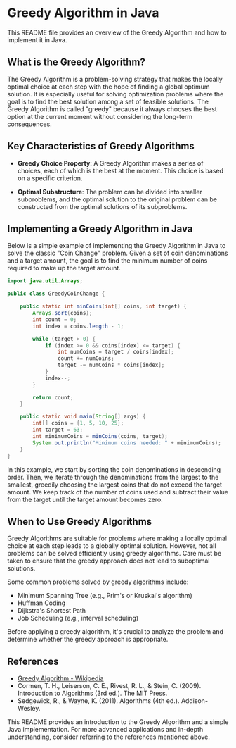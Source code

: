 # Greedy Algorithm in Java

This README file provides an overview of the Greedy Algorithm and how to implement it in Java. 

## What is the Greedy Algorithm?

The Greedy Algorithm is a problem-solving strategy that makes the locally optimal choice at each step with the hope of finding a global optimum solution. It is especially useful for solving optimization problems where the goal is to find the best solution among a set of feasible solutions. The Greedy Algorithm is called "greedy" because it always chooses the best option at the current moment without considering the long-term consequences.

## Key Characteristics of Greedy Algorithms

- **Greedy Choice Property**: A Greedy Algorithm makes a series of choices, each of which is the best at the moment. This choice is based on a specific criterion.

- **Optimal Substructure**: The problem can be divided into smaller subproblems, and the optimal solution to the original problem can be constructed from the optimal solutions of its subproblems.

## Implementing a Greedy Algorithm in Java

Below is a simple example of implementing the Greedy Algorithm in Java to solve the classic "Coin Change" problem. Given a set of coin denominations and a target amount, the goal is to find the minimum number of coins required to make up the target amount.

```java
import java.util.Arrays;

public class GreedyCoinChange {

    public static int minCoins(int[] coins, int target) {
        Arrays.sort(coins);
        int count = 0;
        int index = coins.length - 1;

        while (target > 0) {
            if (index >= 0 && coins[index] <= target) {
                int numCoins = target / coins[index];
                count += numCoins;
                target -= numCoins * coins[index];
            }
            index--;
        }

        return count;
    }

    public static void main(String[] args) {
        int[] coins = {1, 5, 10, 25};
        int target = 63;
        int minimumCoins = minCoins(coins, target);
        System.out.println("Minimum coins needed: " + minimumCoins);
    }
}
```

In this example, we start by sorting the coin denominations in descending order. Then, we iterate through the denominations from the largest to the smallest, greedily choosing the largest coins that do not exceed the target amount. We keep track of the number of coins used and subtract their value from the target until the target amount becomes zero.

## When to Use Greedy Algorithms

Greedy Algorithms are suitable for problems where making a locally optimal choice at each step leads to a globally optimal solution. However, not all problems can be solved efficiently using greedy algorithms. Care must be taken to ensure that the greedy approach does not lead to suboptimal solutions.

Some common problems solved by greedy algorithms include:

- Minimum Spanning Tree (e.g., Prim's or Kruskal's algorithm)
- Huffman Coding
- Dijkstra's Shortest Path
- Job Scheduling (e.g., interval scheduling)

Before applying a greedy algorithm, it's crucial to analyze the problem and determine whether the greedy approach is appropriate.

## References

- [Greedy Algorithm - Wikipedia](https://en.wikipedia.org/wiki/Greedy_algorithm)
- Cormen, T. H., Leiserson, C. E., Rivest, R. L., & Stein, C. (2009). Introduction to Algorithms (3rd ed.). The MIT Press.
- Sedgewick, R., & Wayne, K. (2011). Algorithms (4th ed.). Addison-Wesley.

This README provides an introduction to the Greedy Algorithm and a simple Java implementation. For more advanced applications and in-depth understanding, consider referring to the references mentioned above.